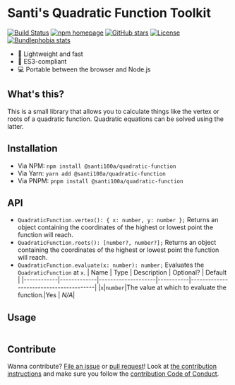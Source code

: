 # Santi's Quadratic Function Toolkit

[![Build Status][workflow badge]][repo actions]
[![npm homepage][npm badge]][npm home]
[![GitHub stars][stars badge]][repo url]
[![License][license badge]][repo url]
[![Bundlephobia stats][bundlephobia badge]][bundlephobia url]

[workflow badge]: https://github.com/santi100a/quadratic-function/actions/workflows/ci.yml/badge.svg
[npm badge]: https://img.shields.io/npm/v/@santi100a/quadratic-function
[stars badge]: https://img.shields.io/github/stars/santi100a/quadratic-function.svg
[license badge]: https://img.shields.io/github/license/santi100a/quadratic-function.svg
[bundlephobia badge]: https://img.shields.io/bundlephobia/min/@santi100a/quadratic-function

[npm home]: https://npmjs.org/package/@santi100a/quadratic-function
[repo actions]: https://github.com/santi100a/quadratic-function/actions
[repo url]: https://github.com/santi100a/quadratic-function
[bundlephobia url]: https://bundlephobia.com/package/@santi100a/quadratic-function@latest

- 🚀 Lightweight and fast
- 👴 ES3-compliant
- 💻 Portable between the browser and Node.js


## What's this?

This is a small library that allows you to calculate things like the vertex or roots of a
quadratic function. Quadratic equations can be solved using the latter.

## Installation

- Via NPM: `npm install @santi100a/quadratic-function`
- Via Yarn: `yarn add @santi100a/quadratic-function`
- Via PNPM: `pnpm install @santi100a/quadratic-function`

## API
- `QuadraticFunction.vertex(): { x: number, y: number };` Returns an object containing the coordinates of the highest or lowest point the function will reach.
- `QuadraticFunction.roots(): [number?, number?];` Returns an object containing the coordinates of the highest or lowest point the function will reach.
- `QuadraticFunction.evaluate(x: number): number;` Evaluates the `QuadraticFunction` at `x`.
   | Name       |     Type    | Description        | Optional? | Default                                |
   |------------|-------------|--------------------|-----------|----------------------------------------|
   |`x`|`number`|The value at which to evaluate the function.|Yes | _N/A_|

## Usage

```typescript
```
## Contribute

Wanna contribute? [File an issue](https://github.com/santi100a/quadratic-function/issues) or [pull request](https://github.com/santi100a/quadratic-function/pulls)! 
Look at [the contribution instructions](CONTRIBUTING.md) and make sure you follow the [contribution Code of Conduct](CODE_OF_CONDUCT.md).
